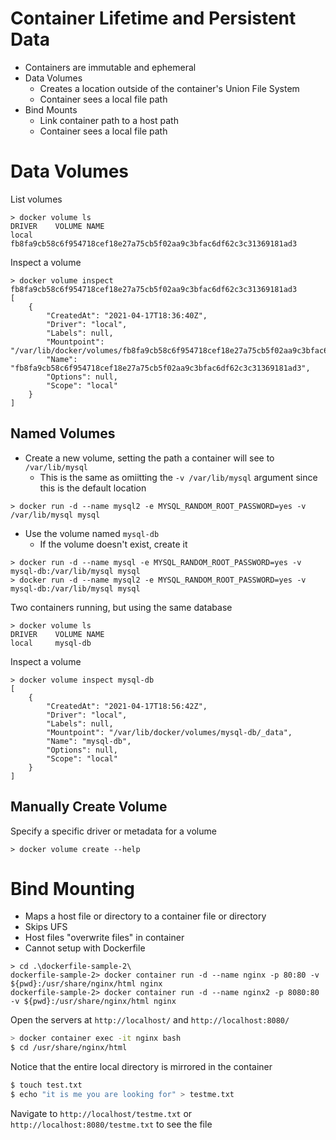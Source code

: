 
# Container Lifetime and Persistent Data

- Containers are immutable and ephemeral
- Data Volumes
  - Creates a location outside of the container's Union File System
  - Container sees a local file path
- Bind Mounts
  - Link container path to a host path
  - Container sees a local file path

# Data Volumes

List volumes

```docker
> docker volume ls
DRIVER    VOLUME NAME
local     fb8fa9cb58c6f954718cef18e27a75cb5f02aa9c3bfac6df62c3c31369181ad3
```

Inspect a volume
```docker
> docker volume inspect fb8fa9cb58c6f954718cef18e27a75cb5f02aa9c3bfac6df62c3c31369181ad3
[
    {
        "CreatedAt": "2021-04-17T18:36:40Z",
        "Driver": "local",
        "Labels": null,
        "Mountpoint": "/var/lib/docker/volumes/fb8fa9cb58c6f954718cef18e27a75cb5f02aa9c3bfac6df62c3c31369181ad3/_data",
        "Name": "fb8fa9cb58c6f954718cef18e27a75cb5f02aa9c3bfac6df62c3c31369181ad3",
        "Options": null,
        "Scope": "local"
    }
]
```

## Named Volumes

- Create a new volume, setting the path a container will see to  `/var/lib/mysql`
  - This is the same as omiitting the `-v /var/lib/mysql` argument since this is the default location

```docker
> docker run -d --name mysql2 -e MYSQL_RANDOM_ROOT_PASSWORD=yes -v /var/lib/mysql mysql
```

- Use the volume named `mysql-db`
  - If the volume doesn't exist, create it

```docker
> docker run -d --name mysql -e MYSQL_RANDOM_ROOT_PASSWORD=yes -v mysql-db:/var/lib/mysql mysql
> docker run -d --name mysql2 -e MYSQL_RANDOM_ROOT_PASSWORD=yes -v mysql-db:/var/lib/mysql mysql
```

Two containers running, but using the same database

```docker
> docker volume ls   
DRIVER    VOLUME NAME
local     mysql-db
```

Inspect a volume
```docker
> docker volume inspect mysql-db
[
    {
        "CreatedAt": "2021-04-17T18:56:42Z",
        "Driver": "local",
        "Labels": null,
        "Mountpoint": "/var/lib/docker/volumes/mysql-db/_data",
        "Name": "mysql-db",
        "Options": null,
        "Scope": "local"
    }
]
```

## Manually Create Volume

Specify a specific driver or metadata for a volume

```docker
> docker volume create --help
```

# Bind Mounting

- Maps a host file or directory to a container file or directory
- Skips UFS
- Host files "overwrite files" in container
- Cannot setup with Dockerfile

```docker
> cd .\dockerfile-sample-2\
dockerfile-sample-2> docker container run -d --name nginx -p 80:80 -v ${pwd}:/usr/share/nginx/html nginx
dockerfile-sample-2> docker container run -d --name nginx2 -p 8080:80 -v ${pwd}:/usr/share/nginx/html nginx 
```

Open the servers at `http://localhost/` and `http://localhost:8080/`

```bash
> docker container exec -it nginx bash
$ cd /usr/share/nginx/html
```

Notice that the entire local directory is mirrored in the container

```bash
$ touch test.txt
$ echo "it is me you are looking for" > testme.txt
```

Navigate to `http://localhost/testme.txt` or `http://localhost:8080/testme.txt` to see the file